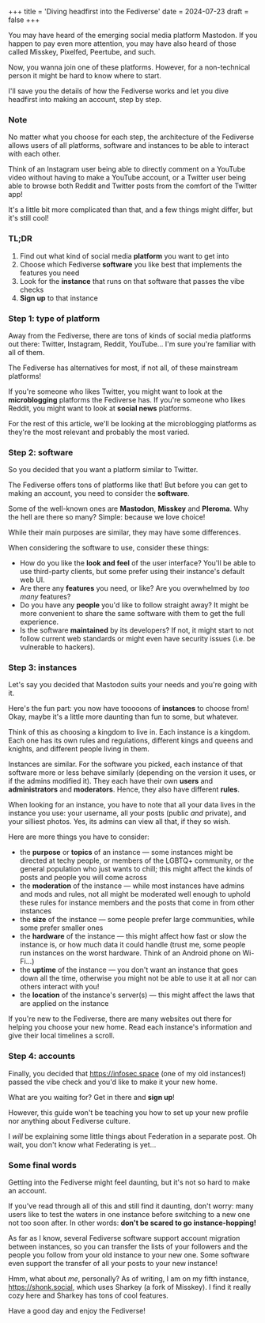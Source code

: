 +++
title = 'Diving headfirst into the Fediverse'
date = 2024-07-23
draft = false
+++

You may have heard of the emerging social media platform Mastodon. If you happen to pay even more attention, you may have also heard of those called Misskey, Pixelfed, Peertube, and such.

Now, you wanna join one of these platforms. However, for a non-technical person it might be hard to know where to start.

I'll save you the details of how the Fediverse works and let you dive headfirst into making an account, step by step.

### Note

No matter what you choose for each step, the architecture of the Fediverse allows users of all platforms, software and instances to be able to interact with each other. 

Think of an Instagram user being able to directly comment on a YouTube video without having to make a YouTube account, or a Twitter user being able to browse both Reddit and Twitter posts from the comfort of the Twitter app!

It's a little bit more complicated than that, and a few things might differ, but it's still cool!

### TL;DR

1. Find out what kind of social media **platform** you want to get into
2. Choose which Fediverse **software** you like best that implements the features you need
3. Look for the **instance** that runs on that software that passes the vibe checks
4. **Sign up** to that instance

### Step 1: type of platform

Away from the Fediverse, there are tons of kinds of social media platforms out there: Twitter, Instagram, Reddit, YouTube... I'm sure you're familiar with all of them.

The Fediverse has alternatives for most, if not all, of these mainstream platforms!

If you're someone who likes Twitter, you might want to look at the **microblogging** platforms the Fediverse has. If you're someone who likes Reddit, you might want to look at **social news** platforms.

For the rest of this article, we'll be looking at the microblogging platforms as they're the most relevant and probably the most varied.

### Step 2: software

So you decided that you want a platform similar to Twitter.

The Fediverse offers tons of platforms like that! But before you can get to making an account, you need to consider the **software**.

Some of the well-known ones are **Mastodon**, **Misskey** and **Pleroma**. Why the hell are there so many? Simple: because we love choice!

While their main purposes are similar, they may have some differences.

When considering the software to use, consider these things:
- How do you like the **look and feel** of the user interface? You'll be able to use third-party clients, but some prefer using their instance's default web UI.
- Are there any **features** you need, or like? Are you overwhelmed by *too many* features?
- Do you have any **people** you'd like to follow straight away? It might be more convenient to share the same software with them to get the full experience.
- Is the software **maintained** by its developers? If not, it might start to not follow current web standards or might even have security issues (i.e. be vulnerable to hackers).

### Step 3: instances

Let's say you decided that Mastodon suits your needs and you're going with it.

Here's the fun part: you now have tooooons of **instances** to choose from! Okay, maybe it's a little more daunting than fun to some, but whatever.

Think of this as choosing a kingdom to live in. Each instance is a kingdom. Each one has its own rules and regulations, different kings and queens and knights, and different people living in them.

Instances are similar. For the software you picked, each instance of that software more or less behave similarly (depending on the version it uses, or if the admins modified it). They each have their own **users** and **administrators** and **moderators**. Hence, they also have different **rules**. 

When looking for an instance, you have to note that all your data lives in the instance you use: your username, all your posts (public *and* private), and your silliest photos. Yes, its admins can view all that, if they so wish.

Here are more things you have to consider:
- the **purpose** or **topics** of an instance — some instances might be directed at techy people, or members of the LGBTQ+ community, or the general population who just wants to chill; this might affect the kinds of posts and people you will come across
- the **moderation** of the instance — while most instances have admins and mods and rules, not all might be moderated well enough to uphold these rules for instance members and the posts that come in from other instances
- the **size** of the instance — some people prefer large communities, while some prefer smaller ones
- the **hardware** of the instance — this might affect how fast or slow the instance is, or how much data it could handle (trust me, some people run instances on the worst hardware. Think of an Android phone on Wi-Fi...)
- the **uptime** of the instance — you don't want an instance that goes down all the time, otherwise you might not be able to use it at all nor can others interact with you!
- the **location** of the instance's server(s) — this might affect the laws that are applied on the instance

If you're new to the Fediverse, there are many websites out there for helping you choose your new home. Read each instance's information and give their local timelines a scroll.

### Step 4: accounts

Finally, you decided that https://infosec.space (one of my old instances!) passed the vibe check and you'd like to make it your new home.

What are you waiting for? Get in there and **sign up**!

However, this guide won't be teaching you how to set up your new profile nor anything about Fediverse culture.

I *will* be explaining some little things about Federation in a separate post. Oh wait, you don't know what Federating is yet...

### Some final words

Getting into the Fediverse might feel daunting, but it's not so hard to make an account.

If you've read through all of this and still find it daunting, don't worry: many users like to test the waters in one instance before switching to a new one not too soon after. In other words: **don't be scared to go instance-hopping!**

As far as I know, several Fediverse software support account migration between instances, so you can transfer the lists of your followers and the people you follow from your old instance to your new one. Some software even support the transfer of all your posts to your new instance!

Hmm, what about *me*, personally? As of writing, I am on my fifth instance, https://shonk.social, which uses Sharkey (a fork of Misskey). I find it really cozy here and Sharkey has tons of cool features.

Have a good day and enjoy the Fediverse!